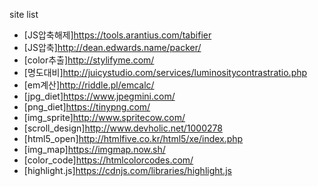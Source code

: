 ---
---
site list

+  [JS압축해제]https://tools.arantius.com/tabifier
+  [JS압축]http://dean.edwards.name/packer/
+  [color추출]http://stylifyme.com/
+  [명도대비]http://juicystudio.com/services/luminositycontrastratio.php
+  [em계산]http://riddle.pl/emcalc/
+  [jpg_diet]https://www.jpegmini.com/
+  [png_diet]https://tinypng.com/
+  [img_sprite]http://www.spritecow.com/
+  [scroll_design]http://www.devholic.net/1000278
+  [html5_open]http://htmlfive.co.kr/html5/xe/index.php
+  [img_map]https://imgmap.now.sh/
+  [color_code]https://htmlcolorcodes.com/
+  [highlight.js]https://cdnjs.com/libraries/highlight.js
